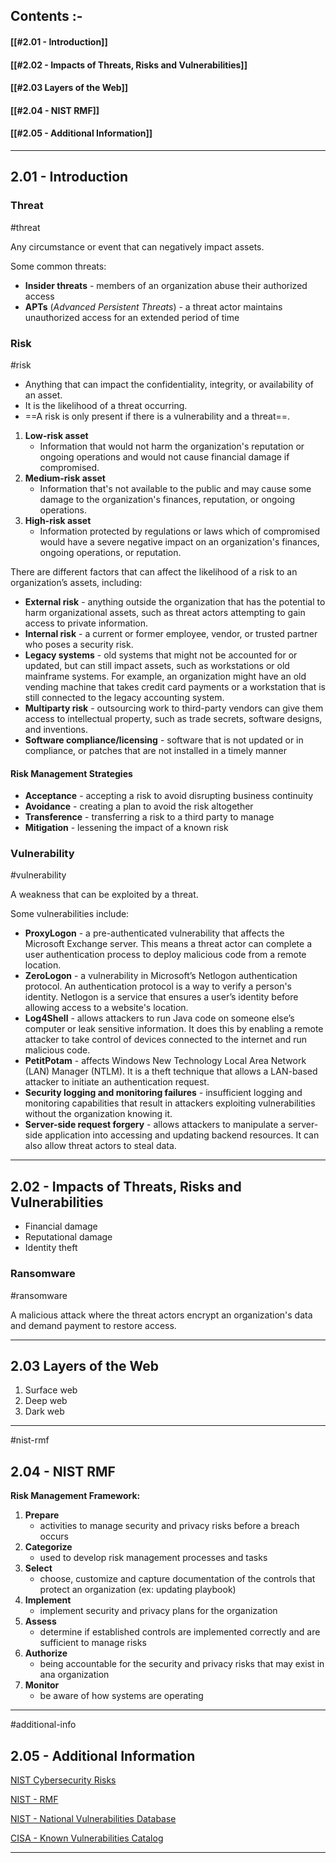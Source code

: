
## Contents :-

#### [[#2.01 - Introduction]]
#### [[#2.02 - Impacts of Threats, Risks and Vulnerabilities]]
#### [[#2.03 Layers of the Web]]
#### [[#2.04 - NIST RMF]]
#### [[#2.05 - Additional Information]]

---

## 2.01 - Introduction

### Threat

#threat

Any circumstance or event that can negatively impact assets.

Some common threats:
- **Insider threats** - members of an organization abuse their authorized access
- **APTs** (*Advanced Persistent Threats*) - a threat actor maintains unauthorized access for an extended period of time

### Risk

#risk

- Anything that can impact the confidentiality, integrity, or availability of an asset.
- It is the likelihood of a threat occurring.
- ==A risk is only present if there is a vulnerability and a threat==.

1. **Low-risk asset** 
	- Information that would not harm the organization's reputation or ongoing operations and would not cause financial damage if compromised.
2. **Medium-risk asset** 
	- Information that's not available to the public and may cause some damage to the organization's finances, reputation, or ongoing operations.
3. **High-risk asset**
	- Information protected by regulations or laws which of compromised would have a severe negative impact on an organization's finances, ongoing operations, or reputation.

There are different factors that can affect the likelihood of a risk to an organization’s assets, including:
- **External risk** - anything outside the organization that has the potential to harm organizational assets, such as threat actors attempting to gain access to private information.
- **Internal risk** - a current or former employee, vendor, or trusted partner who poses a security risk.
- **Legacy systems** - old systems that might not be accounted for or updated, but can still impact assets, such as workstations or old mainframe systems. For example, an organization might have an old vending machine that takes credit card payments or a workstation that is still connected to the legacy accounting system.
- **Multiparty risk** - outsourcing work to third-party vendors can give them access to intellectual property, such as trade secrets, software designs, and inventions.
- **Software compliance/licensing** - software that is not updated or in compliance, or patches that are not installed in a timely manner

#### Risk Management Strategies

- **Acceptance** - accepting a risk to avoid disrupting business continuity
- **Avoidance** - creating a plan to avoid the risk altogether
- **Transference** - transferring a risk to a third party to manage
- **Mitigation** - lessening the impact of a known risk

### Vulnerability

#vulnerability

A weakness that can be exploited by a threat.

Some vulnerabilities include:
- **ProxyLogon** - a pre-authenticated vulnerability that affects the Microsoft Exchange server. This means a threat actor can complete a user authentication process to deploy malicious code from a remote location.
- **ZeroLogon** - a vulnerability in Microsoft’s Netlogon authentication protocol. An authentication protocol is a way to verify a person's identity. Netlogon is a service that ensures a user’s identity before allowing access to a website's location.
- **Log4Shell** - allows attackers to run Java code on someone else’s computer or leak sensitive information. It does this by enabling a remote attacker to take control of devices connected to the internet and run malicious code.
- **PetitPotam** - affects Windows New Technology Local Area Network (LAN) Manager (NTLM). It is a theft technique that allows a LAN-based attacker to initiate an authentication request.
- **Security logging and monitoring failures** - insufficient logging and monitoring capabilities that result in attackers exploiting vulnerabilities without the organization knowing it.
- **Server-side request forgery** - allows attackers to manipulate a server-side application into accessing and updating backend resources. It can also allow threat actors to steal data.

---

## 2.02 - Impacts of Threats, Risks and Vulnerabilities

- Financial damage
- Reputational damage
- Identity theft 

### Ransomware

#ransomware

A malicious attack where the threat actors encrypt an organization's data and demand payment to restore access.

---

## 2.03 Layers of the Web

1. Surface web
2. Deep web
3. Dark web

---

#nist-rmf

## 2.04 - NIST RMF 

**Risk Management Framework:**
1. **Prepare**
	- activities to manage security and privacy risks before a breach occurs
2. **Categorize**
	- used to develop risk management processes and tasks
3. **Select**
	- choose, customize and capture documentation of the controls that protect an organization (ex: updating playbook)
4. **Implement**
	- implement security and privacy plans for the organization 
5. **Assess**
	- determine if established controls are implemented correctly and are sufficient to manage risks
6. **Authorize**
	- being accountable for the security and privacy risks that may exist in ana organization
7. **Monitor**
	- be aware of how systems are operating

---

#additional-info 

## 2.05 - Additional Information

[NIST Cybersecurity Risks](https://www.nist.gov/itl/smallbusinesscyber/cybersecurity-basics/cybersecurity-risks)

[NIST - RMF](https://csrc.nist.gov/projects/risk-management/about-rmf)

[NIST - National Vulnerabilities Database](https://nvd.nist.gov/vuln)

[CISA - Known Vulnerabilities Catalog](https://www.cisa.gov/known-exploited-vulnerabilities-catalog)

---
